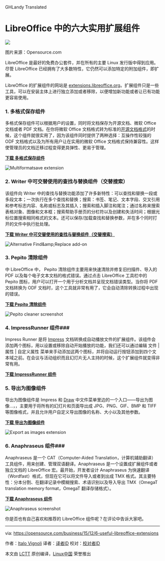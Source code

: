 GHLandy Translated

LibreOffice 中的六大实用扩展组件
================================================================================
![](https://opensource.com/sites/default/files/styles/image-full-size/public/images/business/yearbook2015-osdc-lead-2.png)

图片来源：Opensource.com

LibreOffice 是最好的免费办公套件，并在所有的主要 Linux 发行版中得到应用。尽管 LibreOffice 已经拥有了大多数特性，它仍然可以添加特定的附加组件，即扩展。

LibreOffice 的扩展组件的网站是 [extensions.libreoffice.org][1]。扩展组件只是一些工具，可以在安装主体上进行独立添加或者移除，以便增加新功能或者让已有功能更容易使用。

### 1. 多格式保存组件 ###

多格式保存组件可以根据用户的设置，同时将文档保存为开源文档、微软 Office 文档或者 PDF 文档。在你将微软 Office 文档格式转为标准的[开源文档格式][2]的时候，这个组件就很实用了，因为该组件同时提供了两种选择：互操作性较强的 ODF 文档格式以及为所有用户让在实用的微软 Office 文档格式保持兼容性。这样使管理员的文档迁移过程变得更具弹性、更易于管理。

**[下载 多格式保存组件][3]**

![Multiformatsave extension](https://opensource.com/sites/default/files/images/business-uploads/multiformatsave.png)

### 2. Writer 中可交替使用的查找与替换组件（交替搜索） ###

该组件向 Writer 中的查找与替换功能添加了许多新特性：可以查找和替换一段或多段文本；一次执行在多个查找和替换；搜索：书签、笔记、文本字段、交叉引用和参考标志内容、名称或标志及其插入；搜索和插入脚注和尾注；通过名称来搜索表格对象、图像和文本框；搜索帮助手册页的分栏符以及创建和失活时间；根据光标位置搜索相同格式的文本。还可以保存/加载查找和替换参数，并在多个同时打开的文件中执行批处理。

**[下载 Writer 中可交替使用的查找与替换组件（交替搜索）][4]**

![Alternative Find&amp;amp;Replace add-on](https://opensource.com/sites/default/files/images/business-uploads/alternativefindreplace.png)

### 3. Pepito 清除组件 ###
中 LibreOffice 中， Pepito 清除组件主要用来快速清除并修复旧扫描件、导入的 PDF 以及每个电子文本文档的格式错误。通过点击 LibreOffice 工具栏中的 Pepito 图标，用户可以打开一个用于分析文档并呈现文档错误类型。当你将 PDF 文档转换为 ODF 文档时，这个工具就非常有用了，它会自动清除转换过程中出现的错误。

**[下载 Pepito 清除组件][5]**

![Pepito cleaner screenshot](https://opensource.com/sites/default/files/images/business-uploads/pepitocleaner.png)

### 4. ImpressRunner 组件###
Impress Runner 是将 [Impress][6] 文档转换成自动播放文件的扩展组件。该组件会添加两个图标，用以设置或移除自动开始播放的功能，我们还可以通过编辑 文件 | 属性 | 自定义属性 菜单来手动添加这两个图标，并将自动运行按钮添加到四个文本域之前。在会议与活动组织而且幻灯片无人主持的时候，这个扩展组件就变得非常有用。

**[下载 ImpressRunner 组件][7]**

### 5. 导出为图像组件 ###

导出为图像组件是 Impress 和 [Draw][8] 中文件菜单里边的一个入口——导出为图像...，，主要用于将所有的幻灯片和页面导出成 JPG、PNG、GIF、BMP 和 TIFF 等图像格式，并且允许用户自定义导出图像的名称、大小以及其他参数。

**[下载 导出为图像组件][9]**

![Export as images extension](https://opensource.com/sites/default/files/images/business-uploads/exportasimages.png)

### 6. Anaphraseus 组件###
Anaphraseus 是一个 CAT（Computer-Aided Translation，计算机辅助翻译）工具组件，用来创建、管理双语翻译。Anaphraseus 是一个设置成扩展组件或者独立文档的 LibreOffice 宏。最开始，开发者设计 Anaphraseus 为快速翻译（Wordfast）格式，但现在它可以将文件导入或者到出成 TMX 格式。其主要特性：分本分割、在翻译记录中模糊搜索、术语识别以及导入导出 TMX（OmegaT translation memory format，OmegaT 翻译存储格式）。

**[下载 Anaphraseus 组件][10]**

![Anaphraseus screenshot](https://opensource.com/sites/default/files/images/business-uploads/anaphraseus.png)

你是否也有自己喜欢和推荐的 LibreOffice 组件呢？在评论中告诉大家吧。

--------------------------------------------------------------------------------

via: https://opensource.com/business/15/12/6-useful-libreoffice-extensions

作者：[Italo Vignoli][a]
译者：[译者ID](https://github.com/译者ID)
校对：[校对者ID](https://github.com/校对者ID)

本文由 [LCTT](https://github.com/LCTT/TranslateProject) 原创编译，[Linux中国](https://linux.cn/) 荣誉推出

[a]:https://opensource.com/users/italovignoli
[1]:http://extensions.libreoffice.org/
[2]:http://www.opendocumentformat.org/
[3]:http://extensions.libreoffice.org/extension-center/multisave-1
[4]:http://extensions.libreoffice.org/extension-center/alternative-dialog-find-replace-for-writer
[5]:http://pepitoweb.altervista.org/pepito_cleaner/index.php
[6]:https://www.libreoffice.org/discover/impress/
[7]:http://extensions.libreoffice.org/extension-center/impressrunner
[8]:https://www.libreoffice.org/discover/draw/
[9]:http://extensions.libreoffice.org/extension-center/export-as-images
[10]:http://anaphraseus.sourceforge.net/
